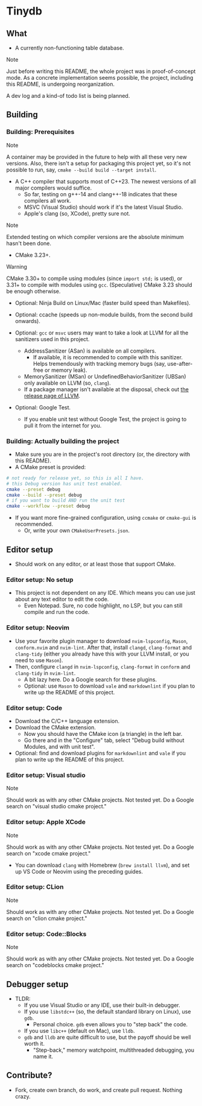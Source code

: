 # Tinydb

## What

- A currently non-functioning table database.

> [!NOTE]
> Just before writing this README, the whole project was in proof-of-concept
> mode. As a concrete implementation seems possible, the project, including this
> README, is undergoing reorganization.
>
> A dev log and a kind-of todo list is being planned.

## Building

### Building: Prerequisites

> [!NOTE]
> A container may be provided in the future to help with all these very new
> versions.
> Also, there isn't a setup for packaging this project yet, so it's not possible
> to run, say, `cmake --build build --target install`.

- A C++ compiler that supports most of C++23. The newest versions of all major
compilers would suffice.
  - So far, testing on g++-14 and clang++-18 indicates that these compilers all
  work.
  - MSVC (Visual Studio) should work if it's the latest Visual Studio.
  - Apple's clang (so, XCode), pretty sure not.

> [!NOTE]
> Extended testing on which compiler versions are the absolute minimum hasn't
> been done.

- CMake 3.23+.

> [!WARNING]
> CMake 3.30+ to compile using modules (since `import std;` is used), or 3.31+
> to compile with modules using `gcc`.
> (Speculative) CMake 3.23 should be enough otherwise.

- Optional: Ninja Build on Linux/Mac (faster build speed than Makefiles).
- Optional: ccache (speeds up non-module builds, from the second build
onwards).
- Optional: `gcc` or `msvc` users may want to take a look at LLVM for
all the sanitizers used in this project.
  - AddressSanitizer (ASan) is available on all compilers.
    - If available, it is recommended to compile with this sanitizer. Helps
    tremendously with tracking memory bugs (say, use-after-free or memory leak).
  - MemorySanitizer (MSan) or UndefinedBehaviorSanitizer (UBSan) only available
  on LLVM (so, `clang`).
  - If a package manager isn't available at the disposal, check out
  [the release page of LLVM](https://github.com/llvm/llvm-project/releases).

- Optional: Google Test.
  - If you enable unit test without Google Test, the project is going to pull it
  from the internet for you.

### Building: Actually building the project

- Make sure you are in the project's root directory (or, the directory with
this README).
- A CMake preset is provided:

```bash
# not ready for release yet, so this is all I have.
# this Debug version has unit test enabled.
cmake --preset debug
cmake --build --preset debug
# if you want to build AND run the unit test
cmake --workflow --preset debug
```

- If you want more fine-grained configuration, using `ccmake` or `cmake-gui`
is recommended.
  - Or, write your own `CMakeUserPresets.json`.

## Editor setup

- Should work on any editor, or at least those that support CMake.

### Editor setup: No setup

- This project is not dependent on any IDE. Which means you can use just about
any text editor to edit the code.
  - Even Notepad. Sure, no code highlight, no LSP, but you can still compile and
  run the code.

### Editor setup: Neovim

- Use your favorite plugin manager to download `nvim-lspconfig`, `Mason`,
`conform.nvim` and `nvim-lint`.
After that, install `clangd`, `clang-format` and `clang-tidy` (either you
already have this with your LLVM install, or you need to use `Mason`).
- Then, configure `clangd` in `nvim-lspconfig`, `clang-format` in `conform` and
`clang-tidy` in `nvim-lint`.
  - A bit lazy here. Do a Google search for these plugins.
  - Optional: use `Mason` to download `vale` and `markdownlint` if you plan to
  write up the README of this project.

### Editor setup: Code

- Download the C/C++ language extension.
- Download the CMake extension.
  - Now you should have the CMake icon (a triangle) in the left bar.
  - Go there and in the "Configure" tab, select "Debug build without Modules,
  and with unit test".
- Optional: find and download plugins for `markdownlint` and `vale` if you plan
to write up the README of this project.

### Editor setup: Visual studio

> [!NOTE]
> Should work as with any other CMake projects. Not tested yet.
> Do a Google search on "visual studio cmake project."

### Editor setup: Apple XCode

> [!NOTE]
> Should work as with any other CMake projects. Not tested yet.
> Do a Google search on "xcode cmake project."

- You can download `clang` with Homebrew (`brew install llvm`), and set up VS
Code or Neovim using the preceding guides.

### Editor setup: CLion

> [!NOTE]
> Should work as with any other CMake projects. Not tested yet.
> Do a Google search on "clion cmake project."

### Editor setup: Code::Blocks

> [!NOTE]
> Should work as with any other CMake projects. Not tested yet.
> Do a Google search on "codeblocks cmake project."

## Debugger setup

- TLDR:
  - If you use Visual Studio or any IDE, use their built-in debugger.
  - If you use `libstdc++` (so, the default standard library on Linux), use `gdb`.
    - Personal choice. `gdb` even allows you to "step back" the code.
  - If you use `libc++` (default on Mac), use `lldb`.
  - `gdb` and `lldb` are quite difficult to use, but the payoff should be well
  worth it.
    - "Step-back," memory watchpoint, multithreaded debugging, you name it.

## Contribute?

- Fork, create own branch, do work, and create pull request. Nothing crazy.

